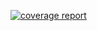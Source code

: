 [![coverage report](https://gitlab.univ-lr.fr/kronfleu/my_arithmetic_kylian/badges/main/coverage.svg)](https://gitlab.univ-lr.fr/kronfleu/my_arithmetic_kylian/-/commits/main)